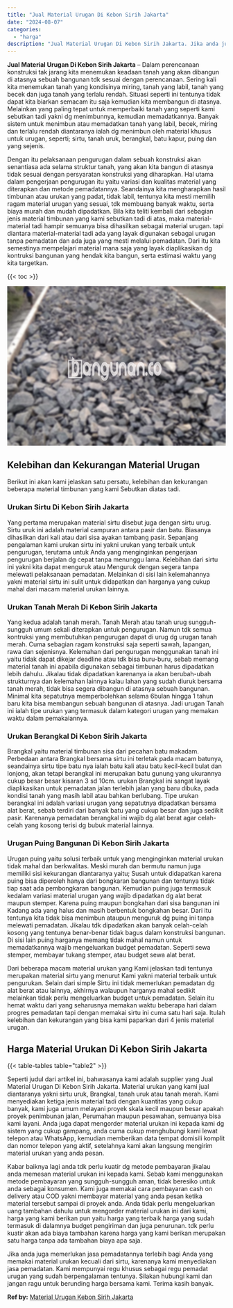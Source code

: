 ```yaml
---
title: "Jual Material Urugan Di Kebon Sirih Jakarta"
date: "2024-08-07"
categories: 
  - "harga"
description: "Jual Material Urugan Di Kebon Sirih Jakarta. Jika anda juga memerlukan jasa pemadatannya terlebih bagi Anda yang memakai material urukan kecuali dari sirtu,..."
---
```


**Jual Material Urugan Di Kebon Sirih Jakarta** – Dalam perencanaan konstruksi tak jarang kita menemukan keadaan tanah yang akan dibangun di atasnya sebuah bangunan tdk sesuai dengan perencanaan. Sering kali kita menemukan tanah yang kondisinya miring, tanah yang labil, tanah yang becek dan juga tanah yang terlalu rendah. Situasi seperti ini tentunya tidak dapat kita biarkan semacam itu saja kemudian kita membangun di atasnya. Melainkan yang paling tepat untuk memperbaiki tanah yang seperti kami sebutkan tadi yakni dg menimbunnya, kemudian memadatkannya. Banyak sistem untuk menimbun atau memadatkan tanah yang labil, becek, miring dan terlalu rendah diantaranya ialah dg menimbun oleh material khusus untuk urugan, seperti; sirtu, tanah uruk, berangkal, batu kapur, puing dan yang sejenis.

Dengan itu pelaksanaan pengurugan dalam sebuah konstruksi akan senantiasa ada selama struktur tanah, yang akan kita bangun di atasnya tidak sesuai dengan persyaratan konstruksi yang diharapkan. Hal utama dalam pengerjaan pengurugan itu yaitu variasi dan kualitas material yang diterapkan dan metode pemadatannya. Seandainya kita mengharapkan hasil timbunan atau urukan yang padat, tidak labil, tentunya kita mesti memilih ragam material urugan yang sesuai, tdk membuang banyak waktu, serta biaya murah dan mudah dipadatkan. Bila kita teliti kembali dari sebagian jenis material timbunan yang kami sebutkan tadi di atas, maka material-material tadi hampir semuanya bisa dihasilkan sebagai material urugan. tapi diantara material-material tadi ada yang layak digunakan sebagai urugan tanpa pemadatan dan ada juga yang mesti melalui pemadatan. Dari itu kita semestinya mempelajari material mana saja yang layak diaplikasikan dg kontruksi bangunan yang hendak kita bangun, serta estimasi waktu yang kita targetkan.

{{< toc >}}

![Jual Material Urugan Di Kebon Sirih Jakarta](/images/jual-urugan-32.png)

## Kelebihan dan Kekurangan Material Urugan

Berikut ini akan kami jelaskan satu persatu, kelebihan dan kekurangan beberapa material timbunan yang kami Sebutkan diatas tadi.

### Urukan Sirtu Di Kebon Sirih Jakarta

Yang pertama merupakan material sirtu disebut juga dengan sirtu urug. Sirtu uruk ini adalah material campuran antara pasir dan batu. Biasanya dihasilkan dari kali atau dari sisa ayakan tambang pasir. Sepanjang pengalaman kami urukan sirtu ini yakni urukan yang terbaik untuk pengurugan, terutama untuk Anda yang menginginkan pengerjaan pengurugan berjalan dg cepat tanpa menunggu lama. Kelebihan dari sirtu ini yakni kita dapat menguruk atau Menguruk dengan segera tanpa melewati pelaksanaan pemadatan. Melainkan di sisi lain kelemahannya yakni material sirtu ini sulit untuk didapatkan dan harganya yang cukup mahal dari macam material urukan lainnya.

### Urukan Tanah Merah Di Kebon Sirih Jakarta

Yang kedua adalah tanah merah. Tanah Merah atau tanah urug sungguh-sungguh umum sekali diterapkan untuk pengurugan. Namun tdk semua kontruksi yang membutuhkan pengurugan dapat di urug dg urugan tanah merah. Cuma sebagian ragam konstruksi saja seperti sawah, lapangan, rawa dan sejenisnya. Kelemahan dari pengurugan menggunakan tanah ini yaitu tidak dapat dikejar deadline atau tdk bisa buru-buru, sebab memang material tanah ini apabila digunakan sebagai timbunan harus dipadatkan lebih dahulu. Jikalau tidak dipadatkan karenanya ia akan berubah-ubah strukturnya dan kelemahan lainnya kalau lahan yang sudah diuruk bersama tanah merah, tidak bisa segera dibangun di atasnya sebuah bangunan. Minimal kita sepatutnya memperbolehkan selama 6bulan hingga 1 tahun baru kita bisa membangun sebuah bangunan di atasnya. Jadi urugan Tanah ini ialah tipe urukan yang termasuk dalam kategori urugan yang memakan waktu dalam pemakaiannya.

### Urukan Berangkal Di Kebon Sirih Jakarta

Brangkal yaitu material timbunan sisa dari pecahan batu makadam. Perbedaan antara Brangkal bersama sirtu ini terletak pada macam batunya, seandainya sirtu tipe batu nya ialah batu kali atau batu kecil-kecil bulat dan lonjong, akan tetapi berangkal ini merupakan batu gunung yang ukurannya cukup besar besar kisaran 3 sd 10cm. urukan Brangkal ini sangat layak diaplikasikan untuk pemadatan jalan terlebih jalan yang baru dibuka, pada kondisi tanah yang masih labil atau bahkan berlubang. Tipe urukan berangkal ini adalah variasi urugan yang sepatutnya dipadatkan bersama alat berat, sebab terdiri dari banyak batu yang cukup besar dan juga sedikit pasir. Karenanya pemadatan berangkal ini wajib dg alat berat agar celah-celah yang kosong terisi dg bubuk material lainnya.

### Urugan Puing Bangunan Di Kebon Sirih Jakarta

Urugan puing yaitu solusi terbaik untuk yang menginginkan material urukan tidak mahal dan berkwalitas. Meski murah dan bermutu namun juga memiliki sisi kekurangan diantaranya yaitu; Susah untuk didapatkan karena puing bisa diperoleh hanya dari bongkaran bangunan dan tentunya tidak tiap saat ada pembongkaran bangunan. Kemudian puing juga termasuk kedalam variasi material urugan yang wajib dipadatkan dg alat berat maupun stemper. Karena puing maupun bongkahan dari sisa bangunan ini Kadang ada yang halus dan masih berbentuk bongkahan besar. Dari itu tentunya kita tidak bisa menimbun ataupun menguruk dg puing ini tanpa melewati pemadatan. Jikalau tdk dipadatkan akan banyak celah-celah kosong yang tentunya benar-benar tidak bagus dalam konstruksi bangunan. Di sisi lain puing harganya memang tidak mahal namun untuk memadatkannya wajib mengeluarkan budget pemadatan. Seperti sewa stemper, membayar tukang stemper, atau budget sewa alat berat.

Dari beberapa macam material urukan yang Kami jelaskan tadi tentunya merupakan material sirtu yang menurut Kami yakni material terbaik untuk pengurukan. Selain dari simple Sirtu ini tidak memerlukan pemadatan dg alat berat atau lainnya, akhirnya walaupun harganya mahal sedikit melainkan tidak perlu mengeluarkan budget untuk pemadatan. Selain itu hemat waktu dari yang seharusnya memakan waktu beberapa hari dalam progres pemadatan tapi dengan memakai sirtu ini cuma satu hari saja. Itulah kelebihan dan kekurangan yang bisa kami paparkan dari 4 jenis material urugan.

## Harga Material Urukan Di Kebon Sirih Jakarta

{{< table-tables table="table2" >}}

Seperti judul dari artikel ini, bahwasanya kami adalah supplier yang Jual Material Urugan Di Kebon Sirih Jakarta. Material urukan yang kami jual diantaranya yakni sirtu uruk, Brangkal, tanah uruk atau tanah merah. Kami menyediakan ketiga jenis material tadi dengan kuantitas yang cukup banyak, kami juga umum melayani proyek skala kecil maupun besar apakah proyek penimbunan jalan, Perumahan maupun pesawahan, semuanya bisa kami layani. Anda juga dapat mengorder material urukan ini kepada kami dg sistem yang cukup gampang, anda cuma cukup menghubungi kami lewat telepon atau WhatsApp, kemudian memberikan data tempat domisili komplit dan nomor telepon yang aktif, setelahnya kami akan langsung mengirim material urukan yang anda pesan.

Kabar baiknya lagi anda tdk perlu kuatir dg metode pembayaran jikalau anda memesan material urukan ini kepada kami. Sebab kami menggunakan metode pembayaran yang sungguh-sungguh aman, tidak beresiko untuk anda sebagai konsumen. Kami juga memakai cara pembayaran cash on delivery atau COD yakni membayar material yang anda pesan ketika material tersebut sampai di proyek anda. Anda tidak perlu mengeluarkan uang tambahan dahulu untuk mengorder material urukan ini dari kami, harga yang kami berikan pun yaitu harga yang terbaik harga yang sudah termasuk di dalamnya budget pengiriman dan juga penurunan. tdk perlu kuatir akan ada biaya tambahan karena harga yang kami berikan merupakan satu harga tanpa ada tambahan biaya apa saja.

Jika anda juga memerlukan jasa pemadatannya terlebih bagi Anda yang memakai material urukan kecuali dari sirtu, karenanya kami menyediakan jasa pemadatan. Kami mempunyai regu khusus sebagai regu pemadat urugan yang sudah berpengalaman tentunya. Silakan hubungi kami dan jangan ragu untuk berunding harga bersama kami. Terima kasih banyak.

**Ref by:** [Material Urugan Kebon Sirih Jakarta](https://id.wikipedia.org/wiki/Material)

